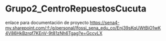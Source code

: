 # Grupo2_CentroRepuestosCucuta
enlace para documentación de proyecto
https://sena4-my.sharepoint.com/:f:/g/personal/lfossi_sena_edu_co/Enj39sKqUWtBiO1wK4V86HkBzrqf7KEnV-9t81zNh6Tgag?e=GccvLX
